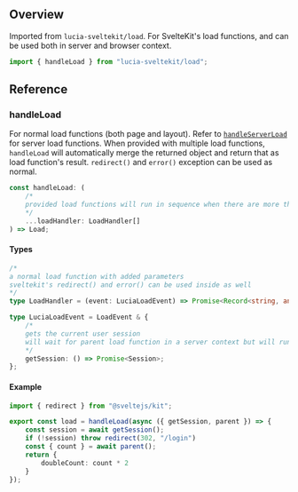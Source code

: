 ## Overview

Imported from `lucia-sveltekit/load`. For SvelteKit's load functions, and can be used both in server and browser context.

```ts
import { handleLoad } from "lucia-sveltekit/load";
```

## Reference

### handleLoad

For normal load functions (both page and layout). Refer to [`handleServerLoad`](/server-apis/lucia#handleserverload) for server load functions. When provided with multiple load functions, `handleLoad` will automatically merge the returned object and return that as load function's result. `redirect()` and `error()` exception can be used as normal.

```ts
const handleLoad: (
    /*
    provided load functions will run in sequence when there are more than 1.
    */
    ...loadHandler: LoadHandler[]
) => Load;
```

#### Types

```ts
/*
a normal load function with added parameters
sveltekit's redirect() and error() can be used inside as well
*/
type LoadHandler = (event: LuciaLoadEvent) => Promise<Record<string, any>>;
```

```ts
type LuciaLoadEvent = LoadEvent & {
    /*
    gets the current user session
    will wait for parent load function in a server context but will run immediately in a browser context
    */
    getSession: () => Promise<Session>;
};
```

#### Example

```ts
import { redirect } from "@sveltejs/kit";

export const load = handleLoad(async ({ getSession, parent }) => {
    const session = await getSession();
    if (!session) throw redirect(302, "/login")
    const { count } = await parent();
    return {
        doubleCount: count * 2
    }
});
```

